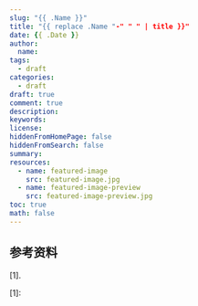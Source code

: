 ```yaml
---
slug: "{{ .Name }}"
title: "{{ replace .Name "-" " " | title }}"
date: {{ .Date }}
author:
  name:
tags:
  - draft
categories:
  - draft
draft: true
comment: true
description:
keywords:
license:
hiddenFromHomePage: false
hiddenFromSearch: false
summary:
resources:
  - name: featured-image
    src: featured-image.jpg
  - name: featured-image-preview
    src: featured-image-preview.jpg
toc: true
math: false
---
```


## 参考资料

\[1\].   

[1]:
